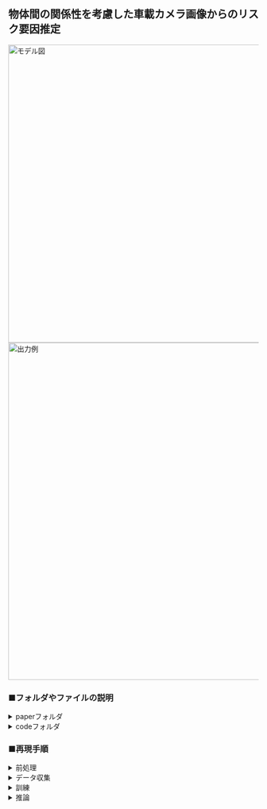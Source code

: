 ## 物体間の関係性を考慮した車載カメラ画像からのリスク要因推定

<img width="600" alt="モデル図" src="https://github.com/naoki01maeda/2024-maeda/assets/98692841/b0fcb92f-966a-401e-856d-091b31dd134a">
<img width="679" alt="出力例" src="https://github.com/naoki01maeda/2024-maeda/assets/98692841/a758c736-2ebe-4a16-8633-b56b48a91b62">


### ■フォルダやファイルの説明

<details>
<summary>paperフォルダ</summary>
<div>
  
論文執筆関連のファイルを収録

- __texファイル(main.tex)__
  - 論文の本文をtex言語で記述したテキストファイル
    
- __styファイル(mthesis.tex)__
  - texファイルから出力される文書のスタイルやレイアウトの設定を記述したファイル
  - main.texで呼び出される
    
- __bibファイル(refs.bib)__
  - 参考文献を一括管理するためのファイル
  - main.texで呼び出される

- __imageフォルダ__
  - 論文内に含まれる画像(pdf形式)を収録

- __pptxファイル(slide.pptx)__
  - 研究発表で使用したスライドファイル(アニメーションあり)

</div>
</details>


<details>
<summary>codeフォルダ</summary>
<div>
  
研究で使用したコード、データセットを収録

- __メイン処理を行うファイル(main.ipynb)__
  - ベースラインモデル、提案手法モデルを訓練、学習済み重みの保存を行う

- __収集した元データを編集するファイル(data_editing.ipynb)__
  - アノテーションで得られたデータおよび、yolov5で得られる検出データを使用して訓練する形に加工する
  - ラベル数削減や、アンダーサンプリングを行う

- __データ取集で使用するアノテーションソフトのファイル(data_collection_software.ipynb)__
  - tkinterで記述されたデータ取集で使用するアノテーションソフト

- __出力結果を表示するファイル(output_display.ipynb)__
  - 学習済みモデルを使用して評価値(f1, recall, precision)を出力する
  - 学習済みモデルを使用して、推論結果を画像として保存する

- __総合的な評価値を算出するファイル(test_eval_summarize.ipynb)__
  - output_display.ipynbにより算出された評価値をすべて記述し、データ分割パターンごとの評価値の平均や標準偏差を出力する

- __運転シーンのクリップを作成するファイル(clip_generate.ipynb)__
  - DRAMAデータセットから運転シーンのクリップ(gif)を取り出し、新たに保存する
  - 保存されたクリップはデータ収集で使用される(データ収集以外は使用されない)

- __gifからmp4に変換するファイル(gif_to_mp4.ipynb)__
  - clip_generate.ipynbにより保存された運転シーンのクリップgifファイルを、データ収集ソフトで使用するために、mp4に変換する

- __運転シーンの画像を作成するファイル(pkl_to_img.ipynb)__
  - 訓練で使用する運転シーンの画像を作成するためにDRAMAデータセットに収録されたpklファイルからimgファイルとして新たに保存する

- __アノテーションされたデータを表示するファイル(anno_img_display.ipynb)__
  - データ収集で記録されたデータを表示する(boxの位置やラベル)

- __カッパ係数を算出するファイル(kappa.ipynb)__
  - すべてのアノテータの組み合わせで一致度を算出する
    
<details>
<summary>datasetフォルダ</summary>
<div>

- __annotation_dataフォルダ__
  - すべてのアノテータのデータを収録

- __kappaフォルダ__
  - すべてのアノテータの一致度を算出するために使用した運転シーンやアノテーションデータを収録

- __yolov5の出力結果を記録したファイル(datect.json)__
  - 各運転シーンで検出された物体の位置、クラスラベル、信頼度を記録している

- __データ収集で使用したマニュアルのファイル(manual.pdf)__
  
</div>
</details>

<details>
<summary>requirementsフォルダ</summary>
<div>

- __condaコマンドでインストールしたライブラリを示したファイル(conda_requirements.txt)__


- __pipコマンドでインストールしたライブラリを示したファイル(pip_requirements.txt)__


</div>
</details>

</div>
</details>

### ■再現手順

<details>
<summary>前処理</summary>
<div>

データ収集、訓練、推論を行う前の前処理(必須)

1. __./requirements/conda_requirements.txtを使用して環境を構築__

2. __./requirements/pip_requirements.txtを使用して環境を構築__

3. __clip_generate.ipynbを実行して、DRAMAデータセットのcombinedフォルダに記録されたgifファイルで保存された運転シーンのデータをdrama_clipフォルダに保存する__

    実行するとdatasetフォルダ下に、以下のフォルダ
     - drama_clip(運転シーンのクリップの各フレームが保存されたフォルダ)

4. __gif_to_mp4.ipynbを実行して、drama_clipフォルダに保存されたgifファイルをmp4ファイルに変換する__

5. __pkl_to_img.ipynbを実行して、DRAMAデータセットの運転シーンのデータが格納されたpklファイルを、jpgファイルに変換してdrama_imageフォルダに保存する__

    実行するとdatasetフォルダ下に、以下のフォルダ
     - drama_image(運転シーンの画像が保存されたフォルダ)
    
6. __data_editing.ipynbを実行して、訓練、推論をするためのデータを作成する__

    実行するとdatasetフォルダ下に、以下のフォルダ、ファイルが作成される
   
    - split_id_data(フォルダ内には分割パターンごとの訓練、検証、テストデータの画像IDが保存されたjsonファイルが格納されている)
    - split_data1(分割パターン1の訓練、検証、テストデータ)
    - split_data2(分割パターン2の訓練、検証、テストデータ)
    - split_data3(分割パターン3の訓練、検証、テストデータ)
    - split_data4(分割パターン4の訓練、検証、テストデータ)
    - split_data5(分割パターン5の訓練、検証、テストデータ)
    - all_dataset_dis(データセットを画像として可視化したjpgファイルが格納される)
    - all_dataset.json(訓練、検証、テストで使用するすべてのデータが記録されたjsonファイル)
  
   作業ディレクトリに、以下のフォルダが作成される

    - graph_img(データセットの様々な分布の画像が格納される)


</div>
</details>

<details>
<summary>データ収集</summary>
<div>
  
運転シーンのクリップを使用してデータ収集を実施

1. __前処理を行う__

2. __data_collection_software.ipynbを実行して、データ収集画面を表示させる__

   実行前に保存するjsonファイルの名前を指定する(コード参照)

4. __./dataset/manual.pdfのデータ収集マニュアルに従いデータを収集する__
  

</div>
</details>

<details>
<summary>訓練</summary>
<div>

訓練の実施

1. __前処理を行う__

2. __main.pyを実行して訓練を開始する__

   実行すると学習が開始され、以下のファイルが作業ディレクトリに作成される
     - log(学習済みの重みおよび、学習ごとの評価値の推移が記録される)

</div>
</details>

<details>
<summary>推論</summary>
<div>

推論の実施

1. __前処理を行う__
  
2. __訓練を行う__

3. __output_display.ipynbを実行して、各手法の評価値を算出、推論結果を画像として保存する__

  訓練によりlogフォルダに保存された各手法のデータを可視化する

  推論結果を画像として保存する際、作業ディレクトリに以下のフォルダが作成される
    - output(推論結果を画像として保存される)
      - output_test_data(0.5を閾値とした結果を表示)
      - output_test_data_sig(予測値をそのまま表示)
      - output_test_data_att(提案手法で使用されるTransformerのMHAattentionmapを表示)

4. __test_eval_summarize.ipynbを実行して、データ分割パターンごとの評価値の平均や標準偏差を出力する__

  output_display.ipynbによって得られた結果を記載し、分割パターンごとの評価値の平均や標準偏差を出力する
  
</div>
</details>

